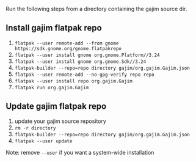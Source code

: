 Run the following steps from a directory containing the gajim source dir.

Install gajim flatpak repo
--------------------------

1. `flatpak --user remote-add --from gnome https://sdk.gnome.org/gnome.flatpakrepo`
1. `flatpak --user install gnome org.gnome.Platform//3.24`
1. `flatpak --user install gnome org.gnome.Sdk//3.24`
1. `flatpak-builder --repo=repo directory gajim/org.gajim.Gajim.json`
1. `flatpak --user remote-add --no-gpg-verify repo repo`
1. `flatpak --user install repo org.gajim.Gajim`
1. `flatpak run org.gajim.Gajim`

Update gajim flatpak repo
-------------------------

1. update your gajim source repository
1. `rm -r directory`
1. `flatpak-builder --repo=repo directory gajim/org.gajim.Gajim.json`
1. `flatpak --user update`

Note: remove `--user` if you want a system-wide installation
